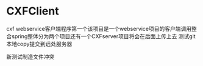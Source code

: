 # CXFClient
cxf webservice客户端程序第一个该项目是一个webservice项目的客户端调用整合spring整体分为两个项目还有一个CXFserver项目将会在后面上传上去
测试git本地copy提交到远处服务器


新测试制造文件冲突
